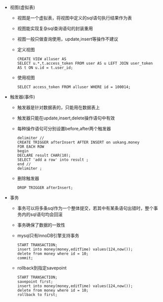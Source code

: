 + 视图(虚拟表)
  + 视图是一个虚拟表，将视图中定义的sql语句执行结果作为表
  + 视图能实现复杂sql查询语句的封装重用
  + 视图一般只做查询使用，update,insert等操作不建议
  + 定义视图

        CREATE VIEW alluser AS
        SELECT u.*,t.access_token FROM user AS u LEFT JOIN user_token AS t ON u.id = t.user_id;
  + 使用视图

        SELECT access_token FROM alluser WHERE id = 100014;
+ 触发器(事件)
  + 触发器是针对数据表的，只能用在数据表上
  + 触发器只能在update,insert,delete操作语句中有效
  + 每种操作语句可分别设置before,after两个触发器

        delimiter //
        CREATE TRIGGER afterInsert AFTER INSERT on uokang.money
        FOR EACH ROW 
        begin
        DECLARE result CHAR(10);
        SELECT 'add a row' into result ; 
        end //
        delimiter ;
  + 删除触发器

        DROP TRIGGER afterInsert;
+ 事务
  + 事务可以将多条sql作为一个整体提交，若其中有某条语句出错时，整个事务内的sql语句均会回滚
  + 事务确保了数据的一致性
  + mysql只有InnoDB引擎支持事务

        START TRANSACTION;
        insert into money(money,editTime) values(124,now());
        delete from money where id = 10;
        commit;
  + rollback到指定savepoint

        START TRANSACTION;
        savepoint first;
        insert into money(money,editTime) values(124,now());
        delete from money where id = 10;
        rollback to first;



